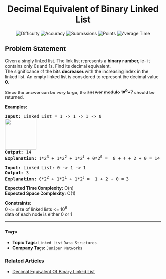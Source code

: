 <h1 align="center">Decimal Equivalent of Binary Linked List</h1>

<p align="center">
  <img alt="Difficulty" title="Difficulty" src="https://custom-icon-badges.demolab.com/badge/Difficulty: Easy-1F222E?style=for-the-badge&logoColor=white&logo=fire"/>
  <img alt="Accuracy" title="Accuracy" src="https://custom-icon-badges.demolab.com/badge/Accuracy: 21.23%25-1F222E?style=for-the-badge&logoColor=white&logo=target"/>
  <img alt="Submissions" title="Submissions" src="https://custom-icon-badges.demolab.com/badge/Submissions: 76K+-1F222E?style=for-the-badge&logoColor=white&logo=repo"/>
  <img alt="Points" title="Points" src="https://custom-icon-badges.demolab.com/badge/Points: 2-1F222E?style=for-the-badge&logoColor=white&logo=award"/>
  <img alt="Average Time" title="Average Time" src="https://custom-icon-badges.demolab.com/badge/Average%20Time: N/A-1F222E?style=for-the-badge&logoColor=white&logo=clock"/>
</p>

## Problem Statement

Given a singly linked list. The link list represents a <b>binary number, </b>ie- it contains only 0s and 1s. Find its decimal equivalent. <br>The significance of the bits <b>decreases </b>with the increasing index in the linked list. An empty linked list is considered to represent the decimal value <b>0</b>. 

Since the answer can be very large, the <b>answer modulo 10<sup>9</sup>+7</b> should be returned.

<b>Examples:</b>

<pre><b>Input: </b>Linked List = 1 -> 1 -> 1 -> 0<br><img src="https://media.geeksforgeeks.org/img-practice/prod/addEditProblem/700183/Web/Other/blobid0_1724049739.png" alt="" title="" height="100"/><br><b>Output: </b>14<b><br></b><b>Explanation: </b>1*2<sup>3</sup> + 1*2<sup>2</sup> + 1*2<sup>1</sup> + 0*2<sup>0</sup> =  8 + 4 + 2 + 0 = 14</pre>

<pre><b>Input: </b>Linked List: 0 -> 1 -> 1<br><b>Output: </b>3<br><b>Explanation: </b>0*2<sup>2</sup> + 1*2<sup>1</sup> + 1*2<sup>0</sup> =  1 + 2 + 0 = 3</pre>

<b>Expected Time Complexity:</b> O(n)<br><b>Expected Space </b><b>Complexity</b><b>:</b> O(1)

<b>Constraints:</b><br>0 <= size of linked lists <= 10<sup>6</sup><br>data of each node is either 0 or 1


<hr>

### Tags
- **Topic Tags:** `Linked List` `Data Structures`
- **Company Tags:** `Juniper Networks`

### Related Articles
- [Decimal Equivalent Of Binary Linked List](https://www.geeksforgeeks.org/decimal-equivalent-of-binary-linked-list/)
